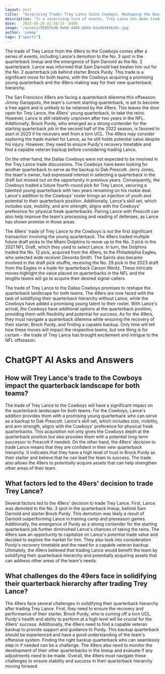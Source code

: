 ```yaml
---
layout: post
title:  "Surprising Trade: Trey Lance Joins Cowboys, Reshaping the Quarterback Landscape"
description: "In a surprising turn of events, Trey Lance has been traded from the San Francisco 49ers to the Dallas Cowboys, reshaping the quarterback landscape for both teams."
date:   2023-08-26 01:50:15 -0400
image: '/assets/9585fbd8-9eb6-446b-bbbb-bdad6d94618c.jpg'
author: 'sammy'
tags: ["sports"]
---
```


The trade of Trey Lance from the 49ers to the Cowboys comes after a series of events, including Lance's demotion to the No. 3 spot in the quarterback lineup and the emergence of Sam Darnold as the No. 2 quarterback. Lance was informed that Sam Darnold had beaten him out for the No. 2 quarterback job behind starter Brock Purdy. This trade is a significant move for both teams, with the Cowboys acquiring a promising young quarterback and the 49ers making way for their new quarterback hierarchy.

The San Francisco 49ers are facing a quarterback dilemma this offseason. Jimmy Garoppolo, the team's current starting quarterback, is set to become a free agent and is unlikely to be retained by the 49ers. This leaves the door open for Trey Lance, the 49ers' young quarterback, to take the reins. However, Lance is still relatively unproven after two years in the NFL. Additionally, Brock Purdy, who emerged as a strong contender for the starting quarterback job in the second half of the 2022 season, is favored to start in 2023 if he recovers well from a torn UCL. The 49ers may consider exploring the trade market for Lance, as he still holds potential value despite his injury. However, they need to ensure Purdy's recovery timetable and find a capable veteran backup before considering trading Lance.

On the other hand, the Dallas Cowboys were not expected to be involved in the Trey Lance trade discussions. The Cowboys have been looking for another quarterback to serve as the backup to Dak Prescott. Jerry Jones, the team's owner, had expressed interest in selecting a quarterback in the draft but missed out on the opportunity in previous years. Consequently, the Cowboys traded a future fourth-round pick for Trey Lance, securing a talented young quarterback with two years remaining on his rookie deal. Lance's addition to the Cowboys' roster brings an injection of youth and potential to their quarterback position. Additionally, Lance's skill set, which includes size, mobility, and arm strength, aligns with the Cowboys' preference for physical freak quarterbacks. Pairing Lance with Prescott can also help improve the team's processing and reading of defenses, as Lance has shown promise in those areas.

The 49ers' trade of Trey Lance to the Cowboys is not the first significant transaction involving the young quarterback. The 49ers traded multiple future draft picks to the Miami Dolphins to move up to the No. 3 pick in the 2021 NFL Draft, which they used to select Lance. In turn, the Dolphins traded the No. 12 pick, acquired from the 49ers, to the Philadelphia Eagles, who selected wide receiver Devonta Smith. The Saints also became involved in the draft pick shuffle, receiving the No. 29 pick in the 2023 draft from the Eagles in a trade for quarterback Carson Wentz. These intricate moves highlight the value placed on quarterbacks in the NFL and the lengths teams will go to acquire their desired signal-callers.

The trade of Trey Lance to the Dallas Cowboys promises to reshape the quarterback landscape for both teams. The 49ers are now faced with the task of solidifying their quarterback hierarchy without Lance, while the Cowboys have added a promising young talent to their roster. With Lance's arrival, the Cowboys have additional options at the quarterback position, providing them with flexibility and potential for success. As for the 49ers, they must navigate a quarterback dilemma while ensuring the recovery of their starter, Brock Purdy, and finding a capable backup. Only time will tell how these moves will impact the respective teams, but one thing is for certain - the trade of Trey Lance has brought excitement and intrigue to the NFL offseason.


# ChatGPT AI Asks and Answers
## How will Trey Lance's trade to the Cowboys impact the quarterback landscape for both teams?
The trade of Trey Lance to the Cowboys will have a significant impact on the quarterback landscape for both teams. For the Cowboys, Lance's addition provides them with a promising young quarterback who can serve as a backup to Dak Prescott. Lance's skill set, which includes size, mobility, and arm strength, aligns with the Cowboys' preference for physical freak quarterbacks. This acquisition not only gives the Cowboys depth at the quarterback position but also provides them with a potential long-term successor to Prescott if needed. On the other hand, the 49ers' decision to trade Lance means that they are confident in their new quarterback hierarchy. It indicates that they have a high level of trust in Brock Purdy as their starter and believe that he can lead the team to success. The trade also allows the 49ers to potentially acquire assets that can help strengthen other areas of their team.

## What factors led to the 49ers' decision to trade Trey Lance?
Several factors led to the 49ers' decision to trade Trey Lance. First, Lance was demoted to the No. 3 spot in the quarterback lineup, behind Sam Darnold and starter Brock Purdy. This demotion was likely a result of Darnold outperforming Lance in training camp and preseason games. Additionally, the emergence of Purdy as a strong contender for the starting quarterback job further diminished Lance's chances of taking the reins. The 49ers saw an opportunity to capitalize on Lance's potential trade value and decided to explore the market for him. They also took into consideration Purdy's recovery timetable and the need for a capable veteran backup. Ultimately, the 49ers believed that trading Lance would benefit the team by solidifying their quarterback hierarchy and potentially acquiring assets that can address other areas of the team's needs.

## What challenges do the 49ers face in solidifying their quarterback hierarchy after trading Trey Lance?
The 49ers face several challenges in solidifying their quarterback hierarchy after trading Trey Lance. First, they need to ensure the recovery and performance of their starter, Brock Purdy, who is coming off a torn UCL. Purdy's health and ability to perform at a high level will be crucial for the 49ers' success. Additionally, the 49ers need to find a capable veteran backup to provide support and guidance to Purdy. This backup quarterback should be experienced and have a good understanding of the team's offensive system. Finding the right backup quarterback who can seamlessly step in if needed can be a challenge. The 49ers also need to monitor the development of their other quarterbacks in the lineup and evaluate if any adjustments need to be made. Overall, the 49ers must navigate these challenges to ensure stability and success in their quarterback hierarchy moving forward.

